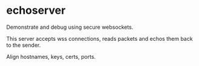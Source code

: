 # echoserver
Demonstrate and debug using secure websockets.

This server accepts wss connections, reads packets and echos them back to the sender.

Align hostnames, keys, certs, ports.

